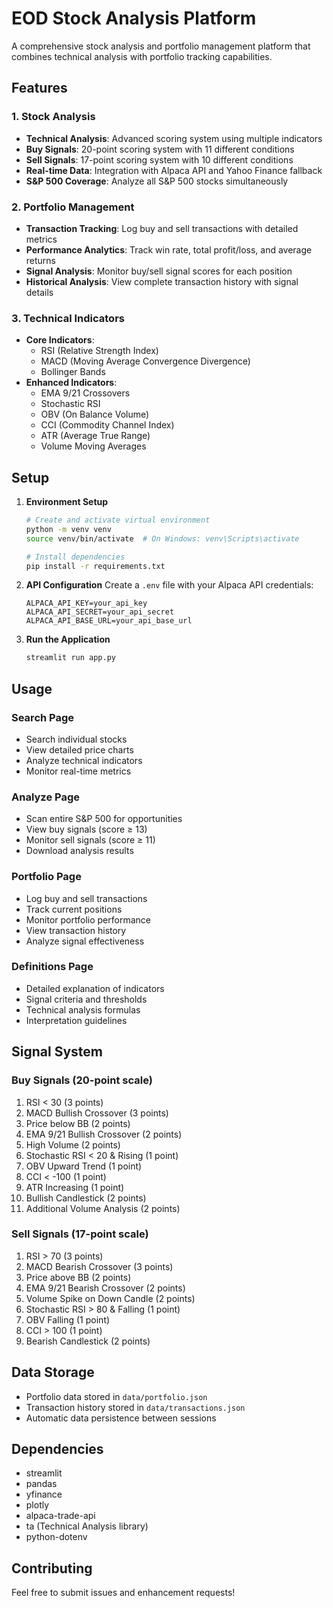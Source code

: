 # EOD Stock Analysis Platform

A comprehensive stock analysis and portfolio management platform that combines technical analysis with portfolio tracking capabilities.

## Features

### 1. Stock Analysis
- **Technical Analysis**: Advanced scoring system using multiple indicators
- **Buy Signals**: 20-point scoring system with 11 different conditions
- **Sell Signals**: 17-point scoring system with 10 different conditions
- **Real-time Data**: Integration with Alpaca API and Yahoo Finance fallback
- **S&P 500 Coverage**: Analyze all S&P 500 stocks simultaneously

### 2. Portfolio Management
- **Transaction Tracking**: Log buy and sell transactions with detailed metrics
- **Performance Analytics**: Track win rate, total profit/loss, and average returns
- **Signal Analysis**: Monitor buy/sell signal scores for each position
- **Historical Analysis**: View complete transaction history with signal details

### 3. Technical Indicators
- **Core Indicators**:
  - RSI (Relative Strength Index)
  - MACD (Moving Average Convergence Divergence)
  - Bollinger Bands
- **Enhanced Indicators**:
  - EMA 9/21 Crossovers
  - Stochastic RSI
  - OBV (On Balance Volume)
  - CCI (Commodity Channel Index)
  - ATR (Average True Range)
  - Volume Moving Averages

## Setup

1. **Environment Setup**
   ```bash
   # Create and activate virtual environment
   python -m venv venv
   source venv/bin/activate  # On Windows: venv\Scripts\activate
   
   # Install dependencies
   pip install -r requirements.txt
   ```

2. **API Configuration**
   Create a `.env` file with your Alpaca API credentials:
   ```
   ALPACA_API_KEY=your_api_key
   ALPACA_API_SECRET=your_api_secret
   ALPACA_API_BASE_URL=your_api_base_url
   ```

3. **Run the Application**
   ```bash
   streamlit run app.py
   ```

## Usage

### Search Page
- Search individual stocks
- View detailed price charts
- Analyze technical indicators
- Monitor real-time metrics

### Analyze Page
- Scan entire S&P 500 for opportunities
- View buy signals (score ≥ 13)
- Monitor sell signals (score ≥ 11)
- Download analysis results

### Portfolio Page
- Log buy and sell transactions
- Track current positions
- Monitor portfolio performance
- View transaction history
- Analyze signal effectiveness

### Definitions Page
- Detailed explanation of indicators
- Signal criteria and thresholds
- Technical analysis formulas
- Interpretation guidelines

## Signal System

### Buy Signals (20-point scale)
1. RSI < 30 (3 points)
2. MACD Bullish Crossover (3 points)
3. Price below BB (2 points)
4. EMA 9/21 Bullish Crossover (2 points)
5. High Volume (2 points)
6. Stochastic RSI < 20 & Rising (1 point)
7. OBV Upward Trend (1 point)
8. CCI < -100 (1 point)
9. ATR Increasing (1 point)
10. Bullish Candlestick (2 points)
11. Additional Volume Analysis (2 points)

### Sell Signals (17-point scale)
1. RSI > 70 (3 points)
2. MACD Bearish Crossover (3 points)
3. Price above BB (2 points)
4. EMA 9/21 Bearish Crossover (2 points)
5. Volume Spike on Down Candle (2 points)
6. Stochastic RSI > 80 & Falling (1 point)
7. OBV Falling (1 point)
8. CCI > 100 (1 point)
9. Bearish Candlestick (2 points)

## Data Storage
- Portfolio data stored in `data/portfolio.json`
- Transaction history stored in `data/transactions.json`
- Automatic data persistence between sessions

## Dependencies
- streamlit
- pandas
- yfinance
- plotly
- alpaca-trade-api
- ta (Technical Analysis library)
- python-dotenv

## Contributing
Feel free to submit issues and enhancement requests! 
